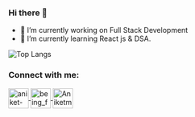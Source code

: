 ### Hi there 👋


- 🔭 I’m currently working on Full Stack Development
- 🌱 I’m currently learning React js & DSA.

![Top Langs](https://github-readme-stats.vercel.app/api/top-langs/?username=bilalzhd&hide=html,hack&theme=tokyonight)

<h3 align = "left"> Connect with me: </h3>
<p align = "left">
  <a href = "https://www.linkedin.com/in/bilalzhd/" target = "blank">
    <img align = "center" src = "https://img.icons8.com/fluency/96/000000/linkedin.png" alt = "aniket-mishra" height = "40" width = "40"/>
  </a>
  <a href = "https://instagram.com/bilal_zhd" target = "blank">
    <img align = "center" src = "https://img.icons8.com/fluency/96/000000/instagram-new.png" alt = "being_fury2656" height = "40" width = "40"/>
  </a>
  <a href = "https://twitter.com/bilal_zhd" target = "blank">
    <img align = "center" src="https://img.icons8.com/fluency/96/000000/twitter.png" alt = "Aniketmishra0" height = "40" width = "40"/>
  </a> 
 </p>

